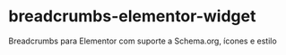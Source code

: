 # breadcrumbs-elementor-widget
Breadcrumbs para Elementor com suporte a Schema.org, ícones e estilo
